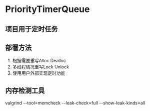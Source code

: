 # PriorityTimerQueue

## 项目用于定时任务

## 部署方法
1. 根据需要重写Alloc Dealloc
2. 多线程情况重写Lock Unlock
3. 使用用户外部实现定时功能

## 内存检测工具
valgrind --tool=memcheck --leak-check=full --show-leak-kinds=all 
